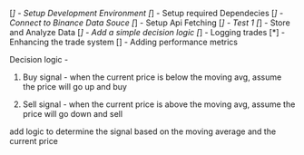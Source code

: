 [*] - Setup Development Environment
[*] - Setup required Dependecies
[*] - Connect to Binance Data Souce
[*] - Setup Api Fetching
[*] - Test 1
[*] - Store and Analyze Data
[*] - Add a simple decision logic
[*] - Logging trades
[*] - Enhancing the trade system
[] - Adding performance metrics



Decision logic - 

1. Buy signal - when the current price is below the moving avg, assume the price will go up and buy

2. Sell signal - when the current price is above the moving avg, assume the price will go down and sell

add logic to determine the signal based on the moving average and the current price